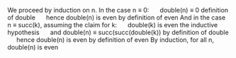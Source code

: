 We proceed by induction on n.
In the case n ≡ 0:
⠀⠀double(n) ≡ 0                         definition of double
⠀⠀hence double(n) is even               by definition of even
And in the case n ≡ succ(k), assuming the claim for k:
⠀⠀double(k) is even                     the inductive hypothesis
⠀⠀and double(n) ≡ succ(succ(double(k))  by definition of double
⠀⠀hence double(n) is even               by definition of even
By induction, for all n, double(n) is even